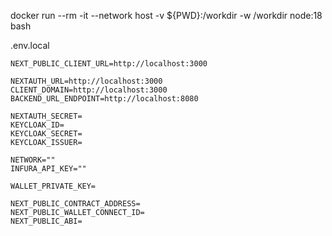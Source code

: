 docker run --rm -it --network host -v ${PWD}:/workdir -w /workdir node:18 bash

.env.local

```
NEXT_PUBLIC_CLIENT_URL=http://localhost:3000

NEXTAUTH_URL=http://localhost:3000
CLIENT_DOMAIN=http://localhost:3000
BACKEND_URL_ENDPOINT=http://localhost:8080

NEXTAUTH_SECRET=
KEYCLOAK_ID=
KEYCLOAK_SECRET=
KEYCLOAK_ISSUER=

NETWORK=""
INFURA_API_KEY=""

WALLET_PRIVATE_KEY=

NEXT_PUBLIC_CONTRACT_ADDRESS=
NEXT_PUBLIC_WALLET_CONNECT_ID=
NEXT_PUBLIC_ABI=
```
